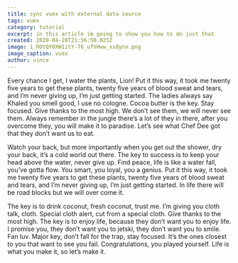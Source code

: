 ```yaml
---
title: sync vuex with external data source
tags: vuex
category: tutorial
excerpt: in this article im going to show you how to do just that
created: 2020-04-28T21:56:50.025Z
image: 1_ROtQY0XW1itY-76_ufVHww_xs8ynn.png
image_caption: vuex
author: vince
---
```

Every chance I get, I water the plants, Lion! Put it this way, it took me twenty five years to get these plants, twenty five years of blood sweat and tears, and I’m never giving up, I’m just getting started. The ladies always say Khaled you smell good, I use no cologne. Cocoa butter is the key. Stay focused. Give thanks to the most high. We don’t see them, we will never see them. Always remember in the jungle there’s a lot of they in there, after you overcome they, you will make it to paradise. Let’s see what Chef Dee got that they don’t want us to eat.

Watch your back, but more importantly when you get out the shower, dry your back, it’s a cold world out there. The key to success is to keep your head above the water, never give up. Find peace, life is like a water fall, you’ve gotta flow. You smart, you loyal, you a genius. Put it this way, it took me twenty five years to get these plants, twenty five years of blood sweat and tears, and I’m never giving up, I’m just getting started. In life there will be road blocks but we will over come it.

The key is to drink coconut, fresh coconut, trust me. I’m giving you cloth talk, cloth. Special cloth alert, cut from a special cloth. Give thanks to the most high. The key is to enjoy life, because they don’t want you to enjoy life. I promise you, they don’t want you to jetski, they don’t want you to smile. Fan luv. Major key, don’t fall for the trap, stay focused. It’s the ones closest to you that want to see you fail. Congratulations, you played yourself. Life is what you make it, so let’s make it.